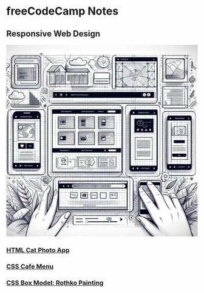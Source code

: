 # freeCodeCamp Notes

## Responsive Web Design

![](responsive-web-design.jpeg)

### [HTML Cat Photo App](https://github.com/codem1ner/free-code-camp/tree/main/responsive-web-design/html-cat-photo-app)

### [CSS Cafe Menu](https://github.com/codem1ner/free-code-camp/tree/main/responsive-web-design/css-cafe-menu)

### [CSS Box Model: Rothko Painting](https://github.com/codem1ner/free-code-camp/tree/main/responsive-web-design/box-model-rothko-painting)

